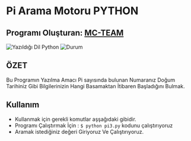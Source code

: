 # Pi Arama Motoru PYTHON 

## Programı Oluşturan: [MC-TEAM](https://www.github.com/mc-py)

![Yazıldığı Dil Python](https://img.shields.io/badge/Dil-Python-blue.svg "Yazıldığı Dil Python")
![Durum](https://img.shields.io/badge/Test%20Sonucu-Ba%C5%9Far%C4%B1l%C4%B1-green.svg "Test Sonucu")


## ÖZET
Bu Programın Yazılma Amacı Pi sayısında bulunan Numaranız Doğum Tarihiniz Gibi Bilgilerinizin Hangi Basamaktan İtibaren Başladığını Bulmak.
 
## Kullanım
* Kullanmak için gerekli komutlar aşşağıdaki gibidir.
* Programı Çalıştırmak İçin  : `$ python pi3.py` kodunu çalıştırıyoruz
* Aramak istediğiniz değeri Giriyoruz Ve Çalıştırıyoruz.

